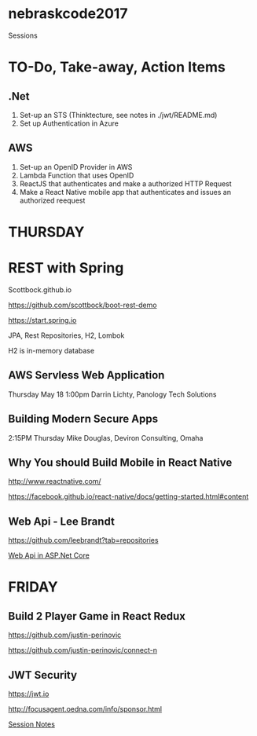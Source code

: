 # nebraskcode2017
Sessions

# TO-Do, Take-away, Action Items

## .Net
1. Set-up an STS (Thinktecture, see notes in ./jwt/README.md)
2. Set up Authentication in Azure


## AWS 
1. Set-up an OpenID Provider in AWS
2. Lambda Function that uses OpenID
3. ReactJS that authenticates and make a authorized HTTP Request
4. Make a React Native mobile app that authenticates and issues an authorized reequest



# THURSDAY

# REST with Spring
Scottbock.github.io

https://github.com/scottbock/boot-rest-demo

https://start.spring.io

JPA, Rest Repositories, H2, Lombok

H2 is in-memory database

## AWS Servless Web Application
Thursday May 18 1:00pm 
Darrin Lichty, Panology Tech Solutions

## Building Modern Secure Apps
2:15PM Thursday
Mike Douglas, Deviron Consulting, Omaha


## Why You should Build Mobile in React Native

http://www.reactnative.com/

https://facebook.github.io/react-native/docs/getting-started.html#content

## Web Api - Lee Brandt

https://github.com/leebrandt?tab=repositories

[Web Api in ASP.Net Core](https://github.com/leebrandt/WebApiCore)


# FRIDAY

## Build 2 Player Game in React Redux

https://github.com/justin-perinovic

https://github.com/justin-perinovic/connect-n

## JWT Security

https://jwt.io

http://focusagent.oedna.com/info/sponsor.html

[Session Notes](./jwt/README.md)



